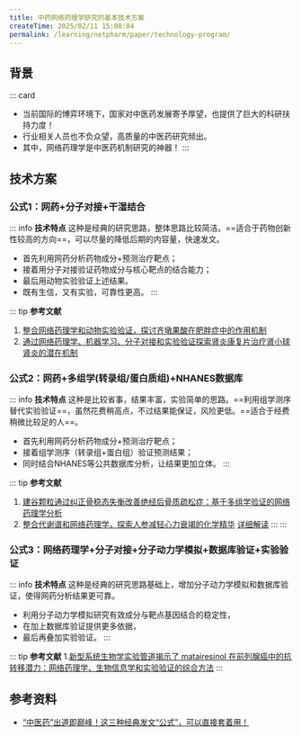 ```yaml
---
title: 中药网络药理学研究的基本技术方案
createTime: 2025/02/11 15:08:04
permalink: /learning/netpharm/paper/technology-program/
---
```

## **背景**
::: card
- 当前国际的博弈环境下，国家对中医药发展寄予厚望，也提供了巨大的科研扶持力度！
- 行业相关人员也不负众望，高质量的中医药研究频出。
- 其中，网络药理学是中医药机制研究的神器！
:::

## **技术方案**
### **公式1：网药+分子对接+干湿结合**
::: info **技术特点**
这种是经典的研究思路，整体思路比较简洁。==适合于药物创新性较高的方向==，可以尽量的降低后期的内容量，快速发文。
- 首先利用网药分析药物成分+预测治疗靶点；
- 接着用分子对接验证药物成分与核心靶点的结合能力；
- 最后用动物实验验证上述结果。
- 既有生信，又有实验，可靠性更高。
:::

::: tip **参考文献**
1. [整合网络药理学和动物实验验证，探讨齐墩果酸在肥胖症中的作用机制](https://doi.org/10.1186/s12967-023-04840-x)
2. [通过网络药理学、机器学习、分子对接和实验验证探索肾炎康复片治疗肾小球肾炎的潜在机制](https://doi.org/10.2147/dddt.s333209)  

### **公式2：网药+多组学(转录组/蛋白质组)+NHANES数据库**
::: info **技术特点**
这种是比较省事，结果丰富，实验简单的思路。==利用组学测序替代实验验证==，虽然花费稍高点，不过结果能保证，风险更低。==适合于经费稍微比较足的人==。
- 首先利用网药分析药物成分+预测治疗靶点；
- 接着组学测序（转录组+蛋白组）验证预测结果；
- 同时结合NHANES等公共数据库分析，让结果更加立体。
:::

::: tip **参考文献**
1. [建谷颗粒通过纠正骨稳态失衡改善绝经后骨质疏松症：基于多组学验证的网络药理学分析](https://doi.org/10.1016/j.phymed.2023.155137)
2. [整合代谢谱和网络药理学，探索人参减轻心力衰竭的化学精华](https://doi.org/10.1016/j.arabjc.2023.105383) [详细解读](2.整合代谢谱和网络药理学探索人参减轻心力衰竭的化学精华.md)
:::
:::

### **公式3：网络药理学+分子对接+分子动力学模拟+数据库验证+实验验证**
::: info **技术特点**
这种是经典的研究思路基础上，增加分子动力学模拟和数据库验证，使得网药分析结果更可靠。
- 利用分子动力学模拟研究有效成分与靶点基因结合的稳定性，
- 在加上数据库验证提供更多依据，
- 最后再叠加实验验证。
:::

::: tip **参考文献**
1.[新型系统生物学实验管道揭示了 matairesinol 在前列腺癌中的抗转移潜力：网络药理学、生物信息学和实验验证的综合方法](https://doi.org/10.1093/bib/bbae466)
:::


## **参考资料**
- [“中医药”出道即巅峰！这三种经典发文“公式”，可以直接套着用！](https://mp.weixin.qq.com/s/rzqK6stlu_CMTa1-iKQ1kQ)








